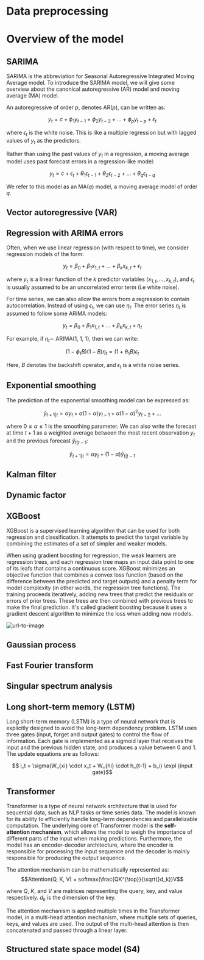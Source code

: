 # Data preprocessing

# Overview of the model

## SARIMA

SARIMA is the abbreviation for Seasonal Autoregressive Integrated Moving Average model. To introduce the SARIMA model, we will give some overview about the canonical autoregressive (AR) model and moving average (MA) model.

An autoregressive of order $p$, denotes AR($p$), can be written as:

$$y_t = c + \phi_1 y_{t-1} +\phi_2 y_{t-2} + ... + \phi_p y_{t - p} + \epsilon_t$$

where $\epsilon_t$ is the white noise. This is like a multiple regression but with lagged values of $y_t$ as the predictors.

Rather than using the past values of $y_t$ in a regression, a moving average model uses past forecast errors in a regression-like model:

$$y_t = c + \epsilon_t + \theta_1 \epsilon_{t - 1} + \theta_2 \epsilon_{t-2} + ... + \theta_q \epsilon_{t - q}$$

We refer to this model as an MA($q$) model, a moving average model of order $q$.

## Vector autoregressive (VAR)
## Regression with ARIMA errors

Often, when we use linear regression (with respect to time), we consider regression models of the form:

$$y_t = \beta_0 + \beta_1 x_{1, t} + ... + \beta_k x_{k, t} + \epsilon_t$$

where $y_t$ is a linear function of the $k$ predictor variables $(x_{1, t},..., x_{k, t})$, and $\epsilon_t$ is usually assumed to be an uncorrelated error term (i.e white noise). 

For time series, we can also allow the errors from a regression to contain autocorrelation. Instead of using $\epsilon_t$, we can use $\eta_t$. The error series $\eta_t$ is assumed to follow some ARIMA models:

$$y_t = \beta_0 + \beta_1 x_{1, t} + ... + \beta_k x_{k, t} + \eta_t$$

For example, if $\eta_t \sim$ ARIMA(1, 1, 1), then we can write:

$$(1 - \phi_1 B)(1 - B)\eta_t = (1 + \theta_1 B)\epsilon_t$$

Here, $B$ denotes the backshift operator, and $\epsilon_t$ is a white noise series.

## Exponential smoothing
The prediction of the exponential smoothing model can be expressed as:

$$\hat{y}_{t+1|t} = \alpha y_t + \alpha (1 - \alpha) y_{t-1} + \alpha (1 - \alpha)^2 y_{t-2} + ... $$

where $0 \leq \alpha \leq 1$ is the smoothing parameter. We can also write the forecast at time $t + 1$ as a weighted average between the most recent observation $y_t$ and the previous forecast $\hat{y}_{t|t-1}$:

$$\hat{y}_{t+1|t} = \alpha y_t + (1 - \alpha) \hat{y}_{t|t-1}$$

## Kalman filter
## Dynamic factor
## XGBoost

XGBoost is a supervised learning algorithm that can be used for both regression and classification. It attempts to predict the target variable by combining the estimates of a set of simpler and weaker models. 

When using gradient boosting for regression, the weak learners are regression trees, and each regression tree maps an input data point to one of its leafs that contains a continuous score. XGBoost minimizes an objective function that combines a convex loss function (based on the difference between the predicted and target outputs) and a penalty term for model complexity (in other words, the regression tree functions). The training proceeds iteratively, adding new trees that predict the residuals or errors of prior trees. These trees are then combined with previous trees to make the final prediction. It's called gradient boosting because it uses a gradient descent algorithm to minimize the loss when adding new models.

![url-to-image](https://docs.aws.amazon.com/images/sagemaker/latest/dg/images/xgboost_illustration.png)


## Gaussian process
## Fast Fourier transform
## Singular spectrum analysis
## Long short-term memory (LSTM)

Long short-term memory (LSTM) is a type of neural network that is explicitly designed to avoid the long-term dependency problem. LSTM uses three gates (input, forget and output gates) to control the flow of information. Each gate is implemented as a sigmoid layer that receives the input and the previous hidden state, and produces a value between 0 and 1. The update equations are as follows:

$$ i_t = \sigma(W_{xi} \cdot x_t + W_{hi} \cdot h_{t-1} + b_i) \expl {input gate}$$



## Transformer 

Transformer is a type of neural network architecture that is used for sequential data, such as NLP tasks or time series data. The model is known for its ability to efficiently handle long-term dependencies and parallelizable computation. The underlying core of Transformer model is the **self-attention mechanism**, which allows the model to weigh the importance of different parts of the input when making predictions. Furthermore, the model has an encoder-decoder architecture, where the encoder is responsible for processing the input sequence and the decoder is mainly responsible for producing the output sequence.

The attention mechanism can be mathematically represented as:
$$Attention(Q, K, V) = softmax(\frac{QK^{\top}}{\sqrt{}d_k})V$$

where $Q$, $K$, and $V$ are matrices representing the query, key, and value respectively. $d_k$ is the dimension of the key.

The attention mechanism is applied multiple times in the Transformer model, in a multi-head attention mechanism, where multiple sets of queries, keys, and values are used. The output of the multi-head attention is then concatenated and passed through a linear layer.



## Structured state space model (S4)


